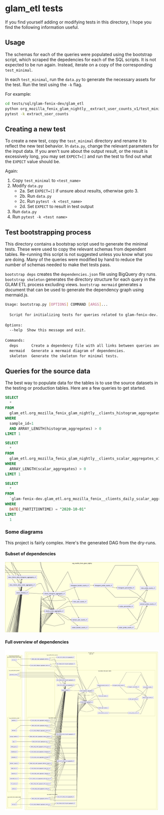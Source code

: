 # glam_etl tests

If you find yourself adding or modifying tests in this directory, I hope you
find the following information useful.

## Usage

The schemas for each of the queries were populated using the bootstrap script,
which scraped the depedencies for each of the SQL scripts. It is not expected to
be run again. Instead, iterate on a copy of the corresponding `test_minimal`.

In each `test_minimal`, run the `data.py` to generate the necessary assets for
the test. Run the test using the `-k` flag.

For example:

```bash
cd tests/sql/glam-fenix-dev/glam_etl
python org_mozilla_fenix_glam_nightly__extract_user_counts_v1/test_minimal/data.py
pytest -k extract_user_counts
```

## Creating a new test

To create a new test, copy the `test_minimal` directory and rename it to reflect
the new test behavior. In `data.py`, change the relevant parameters for the
input data. If you aren't sure about the output result, or the result is
excessively long, you may set `EXPECT=[]` and run the test to find out what the
`EXPECT` value should be.

Again:

1. Copy `test_minimal` to `<test_name>`
2. Modify `data.py`
   * 2a. Set `EXPECT=[]` if unsure about results, otherwise goto 3.
   * 2b. Run `data.py`
   * 2c. Run `pytest -k <test_name>`
   * 2d. Set `EXPECT` to result in test output
3. Run `data.py`
4. Run `pytest -k <test name>`

## Test bootstrapping process

This directory contains a bootstrap script used to generate the minimal tests.
These were used to copy the relevant schemas from dependent tables. Re-running
this script is not suggested unless you know what you are doing. Many of the
queries were modified by hand to reduce the number of schemas needed to make
thet tests pass.

`bootstrap deps` creates the `dependencies.json` file using BigQuery dry runs.
`bootstrap skeleton` generates the directory structure for each query in the
GLAM ETL process excluding views. `bootstrap mermaid` generates a document that
can be used to generate the dependency graph using mermaid.js.

```bash
Usage: bootstrap.py [OPTIONS] COMMAND [ARGS]...

  Script for initializing tests for queries related to glam-fenix-dev.

Options:
  --help  Show this message and exit.

Commands:
  deps      Create a dependency file with all links between queries and...
  mermaid   Generate a mermaid diagram of dependencies.
  skeleton  Generate the skeleton for minimal tests.
```

## Queries for the source data

The best way to populate data for the tables is to use the source datasets in
the testing or production tables. Here are a few queries to get started.

```sql
SELECT
  *
FROM
  glam_etl.org_mozilla_fenix_glam_nightly__clients_histogram_aggregates_v1
WHERE
  sample_id=1
  AND ARRAY_LENGTH(histogram_aggregates) > 0
LIMIT 1
```

```sql
SELECT
  *
FROM
  glam_etl.org_mozilla_fenix_glam_nightly__clients_scalar_aggregates_v1
WHERE
  ARRAY_LENGTH(scalar_aggregates) > 0
LIMIT 1
```

```sql
SELECT
  *
FROM
  `glam-fenix-dev.glam_etl.org_mozilla_fenix__clients_daily_scalar_aggregates_metrics_v1`
WHERE
  DATE(_PARTITIONTIME) = "2020-10-01"
LIMIT
  1
```

### Some diagrams

This project is fairly complex. Here's the generated DAG from the dry-runs.

#### Subset of dependencies

![subset](./subset.png)

#### Full overview of dependencies

![full](./full.png)
